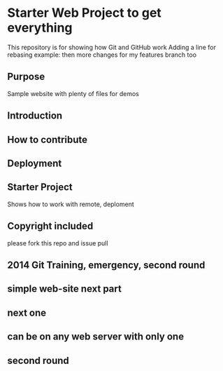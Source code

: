 # Starter Web Project to get everything

This repository is for showing how Git and GitHub work
Adding a line for rebasing example:
then more changes for my features branch too


## Purpose

Sample website with plenty of files for demos

## Introduction

## How to contribute

## Deployment

## Starter Project
Shows how to work with remote, deploment

## Copyright included

please fork this repo and issue pull

## 2014 Git Training, emergency, second round

## simple web-site next part

## next one

## can be on any web server with only one

## second round